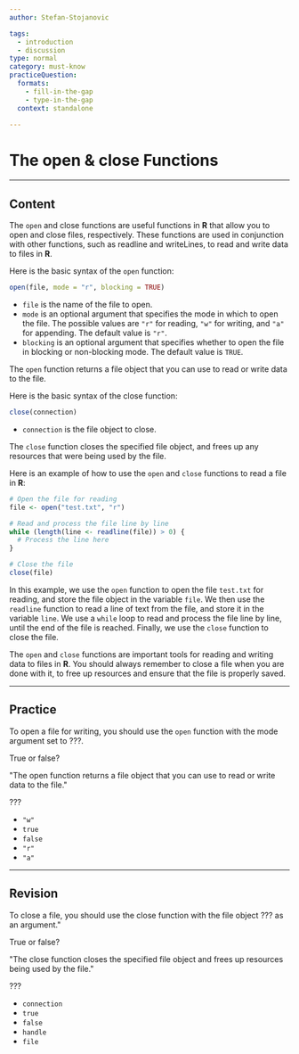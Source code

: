 ```yaml
---
author: Stefan-Stojanovic

tags:
  - introduction
  - discussion
type: normal
category: must-know
practiceQuestion:
  formats:
    - fill-in-the-gap
    - type-in-the-gap
  context: standalone

---
```


# The open & close Functions

---

## Content

The `open` and close functions are useful functions in **R** that allow you to open and close files, respectively. These functions are used in conjunction with other functions, such as readline and writeLines, to read and write data to files in **R**.

Here is the basic syntax of the `open` function:
```r
open(file, mode = "r", blocking = TRUE)
```

- `file` is the name of the file to open.
- `mode` is an optional argument that specifies the mode in which to open the file. The possible values are `"r"` for reading, `"w"` for writing, and `"a"` for appending. The default value is `"r"`.
- `blocking` is an optional argument that specifies whether to open the file in blocking or non-blocking mode. The default value is `TRUE`.

The `open` function returns a file object that you can use to read or write data to the file.

Here is the basic syntax of the close function:
```r
close(connection)
```

- `connection` is the file object to close.

The `close` function closes the specified file object, and frees up any resources that were being used by the file.

Here is an example of how to use the `open` and `close` functions to read a file in **R**:
```r
# Open the file for reading
file <- open("test.txt", "r")

# Read and process the file line by line
while (length(line <- readline(file)) > 0) {
  # Process the line here
}

# Close the file
close(file)
```

In this example, we use the `open` function to open the file `test.txt` for reading, and store the file object in the variable `file`. We then use the `readline` function to read a line of text from the file, and store it in the variable `line`. We use a `while` loop to read and process the file line by line, until the end of the file is reached. Finally, we use the `close` function to close the file.

The `open` and `close` functions are important tools for reading and writing data to files in **R**. You should always remember to close a file when you are done with it, to free up resources and ensure that the file is properly saved.

---
## Practice

To open a file for writing, you should use the `open` function with the mode argument set to ???.

True or false?

"The open function returns a file object that you can use to read or write data to the file."

???


- `"w"`
- `true`
- `false`
- `"r"`
- `"a"`

---
## Revision

To close a file, you should use the close function with the file object ??? as an argument."

True or false?

"The close function closes the specified file object and frees up resources being used by the file."

???

- `connection`
- `true`
- `false`
- `handle`
- `file`




